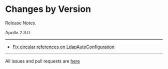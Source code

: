 Changes by Version
==================
Release Notes.

Apollo 2.3.0

------------------
* [Fix circular references on LdapAutoConfiguration](https://github.com/apolloconfig/apollo/pull/5055)


------------------
All issues and pull requests are [here](https://github.com/apolloconfig/apollo/milestone/14?closed=1)
